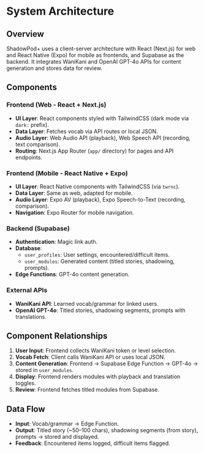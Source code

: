 # System Architecture

## Overview
ShadowPod+ uses a client-server architecture with React (Next.js) for web and React Native (Expo) for mobile as frontends, and Supabase as the backend. It integrates WaniKani and OpenAI GPT-4o APIs for content generation and stores data for review.

## Components

### Frontend (Web - React + Next.js)
- **UI Layer**: React components styled with TailwindCSS (dark mode via `dark:` prefix).
- **Data Layer**: Fetches vocab via API routes or local JSON.
- **Audio Layer**: Web Audio API (playback), Web Speech API (recording, text comparison).
- **Routing**: Next.js App Router (`app/` directory) for pages and API endpoints.

### Frontend (Mobile - React Native + Expo)
- **UI Layer**: React Native components with TailwindCSS (via `twrnc`).
- **Data Layer**: Same as web, adapted for mobile.
- **Audio Layer**: Expo AV (playback), Expo Speech-to-Text (recording, comparison).
- **Navigation**: Expo Router for mobile navigation.

### Backend (Supabase)
- **Authentication**: Magic link auth.
- **Database**: 
  - `user_profiles`: User settings, encountered/difficult items.
  - `user_modules`: Generated content (titled stories, shadowing, prompts).
- **Edge Functions**: GPT-4o content generation.

### External APIs
- **WaniKani API**: Learned vocab/grammar for linked users.
- **OpenAI GPT-4o**: Titled stories, shadowing segments, prompts with translations.

## Component Relationships
1. **User Input**: Frontend collects WaniKani token or level selection.
2. **Vocab Fetch**: Client calls WaniKani API or uses local JSON.
3. **Content Generation**: Frontend → Supabase Edge Function → GPT-4o → stored in `user_modules`.
4. **Display**: Frontend renders modules with playback and translation toggles.
5. **Review**: Frontend fetches titled modules from Supabase.

## Data Flow
- **Input**: Vocab/grammar → Edge Function.
- **Output**: Titled story (~50–100 chars), shadowing segments (from story), prompts → stored and displayed.
- **Feedback**: Encountered items logged, difficult items flagged.